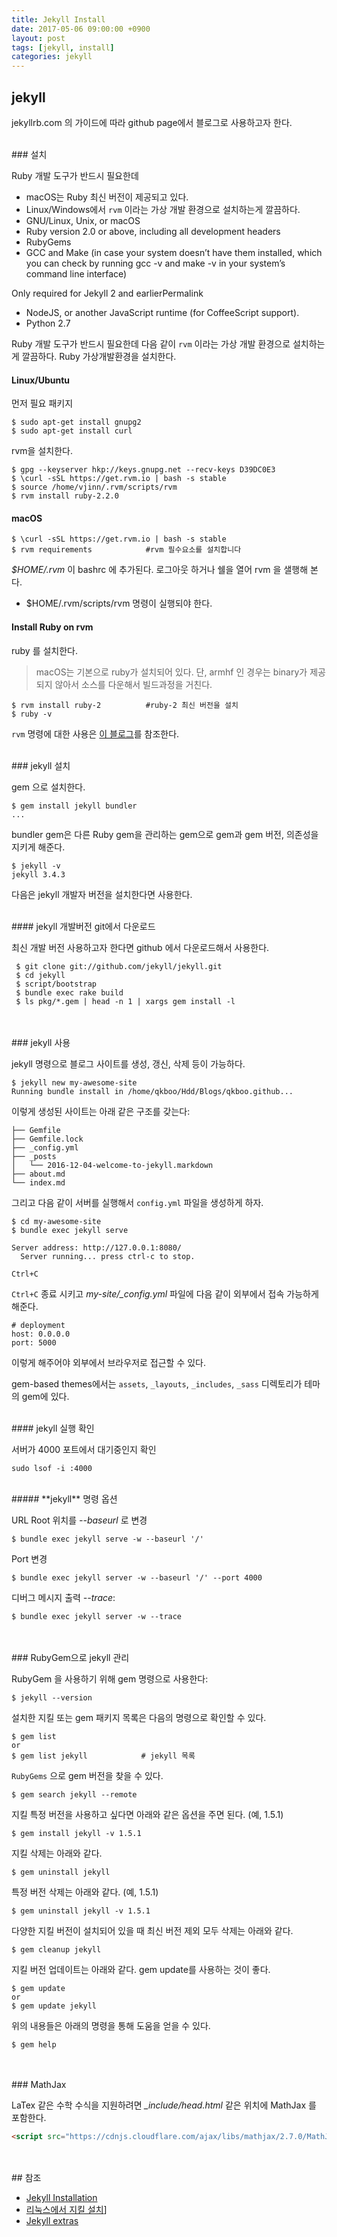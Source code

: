 ```yaml
---
title: Jekyll Install
date: 2017-05-06 09:00:00 +0900
layout: post
tags: [jekyll, install]
categories: jekyll
---
```



## jekyll

jekyllrb.com 의 가이드에 따라 github page에서 블로그로 사용하고자 한다.

<br/>
### 설치

Ruby 개발 도구가 반드시 필요한데 
 - macOS는 Ruby 최신 버전이 제공되고 있다.
 - Linux/Windows에서 `rvm` 이라는 가상 개발 환경으로 설치하는게 깔끔하다.
- GNU/Linux, Unix, or macOS
- Ruby version 2.0 or above, including all development headers
- RubyGems
- GCC and Make (in case your system doesn’t have them installed, which you can check by running gcc -v and make -v in your system’s command line interface)

Only required for Jekyll 2 and earlierPermalink
- NodeJS, or another JavaScript runtime (for CoffeeScript support).
- Python 2.7

Ruby 개발 도구가 반드시 필요한데 다음 같이 `rvm` 이라는 가상 개발 환경으로 설치하는게 깔끔하다. Ruby 가상개발환경을 설치한다.

#### Linux/Ubuntu

먼저 필요 패키지

```
$ sudo apt-get install gnupg2
$ sudo apt-get install curl
```

rvm을 설치한다.

```
$ gpg --keyserver hkp://keys.gnupg.net --recv-keys D39DC0E3
$ \curl -sSL https://get.rvm.io | bash -s stable
$ source /home/vjinn/.rvm/scripts/rvm
$ rvm install ruby-2.2.0
```

#### macOS

```
$ \curl -sSL https://get.rvm.io | bash -s stable
$ rvm requirements            #rvm 필수요소를 설치합니다
```

*$HOME/.rvm* 이 bashrc 에 추가된다. 로그아웃 하거나 쉘을 열어 rvm 을 샐행해 본다.
 - $HOME/.rvm/scripts/rvm 명령이 실행되야 한다.


#### Install Ruby on rvm

ruby 를 설치한다.
> macOS는 기본으로 ruby가 설치되어 있다.
> 단, armhf 인 경우는 binary가 제공되지 않아서 소스를 다운해서 빌드과정을 거친다.

```
$ rvm install ruby-2          #ruby-2 최신 버전을 설치
$ ruby -v
```

`rvm` 명령에 대한 사용은 [이 블로그](http://theeye.pe.kr/archives/1747)를 참조한다.


<br/>
### jekyll 설치

gem 으로 설치한다.

```
$ gem install jekyll bundler
...
```

bundler gem은 다른 Ruby gem을 관리하는 gem으로 gem과 gem 버전, 의존성을 지키게 해준다.

```
$ jekyll -v
jekyll 3.4.3
```

다음은 jekyll 개발자 버전을 설치한다면 사용한다.

<br/>
#### jekyll 개발버전 git에서 다운로드

최신 개발 버전 사용하고자 한다면 github 에서 다운로드해서 사용한다.

```
 $ git clone git://github.com/jekyll/jekyll.git
 $ cd jekyll
 $ script/bootstrap
 $ bundle exec rake build
 $ ls pkg/*.gem | head -n 1 | xargs gem install -l
```


<br/>
<br/>
### jekyll 사용

jekyll 명령으로 블로그 사이트를 생성, 갱신, 삭제 등이 가능하다.

```
$ jekyll new my-awesome-site
Running bundle install in /home/qkboo/Hdd/Blogs/qkboo.github...
```

이렇게 생성된 사이트는 아래 같은 구조를 갖는다:

```
├── Gemfile
├── Gemfile.lock
├── _config.yml
├── _posts
│   └── 2016-12-04-welcome-to-jekyll.markdown
├── about.md
└── index.md
```

그리고 다음 같이 서버를 실행해서 `config.yml` 파일을 생성하게 하자.

```
$ cd my-awesome-site
$ bundle exec jekyll serve

Server address: http://127.0.0.1:8080/
  Server running... press ctrl-c to stop.

Ctrl+C
```

`Ctrl+C` 종료 시키고 *my-site/_config.yml* 파일에 다음 같이 외부에서 접속 가능하게 해준다.

```
# deployment
host: 0.0.0.0
port: 5000
```

이렇게 해주어야 외부에서 브라우저로 접근할 수 있다.

gem-based themes에서는 `assets`, `_layouts`, `_includes`, `_sass` 디렉토리가 테마의 gem에 있다.


<!-- 다음 워닝
you can ignore these warnings with 'rvm rvmrc warning ignore /home/qkboo/Hdd/Blogs/qkboo.github/Gemfile'.
To ignore the warning for all files run 'rvm rvmrc warning ignore allGemfiles'. -->

<br/>
#### jekyll 실행 확인

서버가 4000 포트에서 대기중인지 확인

```
sudo lsof -i :4000
```

<br/>
##### **jekyll** 명령 옵션

URL Root 위치를  *--baseurl* 로 변경

```
$ bundle exec jekyll serve -w --baseurl '/'
```
Port 변경

```
$ bundle exec jekyll server -w --baseurl '/' --port 4000
```

디버그 메시지 출력 *--trace*:

```
$ bundle exec jekyll server -w --trace
```


<br/>
<br/>
### RubyGem으로 jekyll 관리

RubyGem 을 사용하기 위해 gem 명령으로 사용한다:

```
$ jekyll --version
```

설치한 지킬 또는 gem 패키지 목록은 다음의 명령으로 확인할 수 있다.

```
$ gem list
or
$ gem list jekyll            # jekyll 목록
```

`RubyGems` 으로 gem 버전을 찾을 수 있다.

```
$ gem search jekyll --remote
```

지킬 특정 버전을 사용하고 싶다면 아래와 같은 옵션을 주면 된다. (예, 1.5.1)

```
$ gem install jekyll -v 1.5.1
```

지킬 삭제는 아래와 같다.

```
$ gem uninstall jekyll
```

특정 버전 삭제는 아래와 같다. (예, 1.5.1)

```
$ gem uninstall jekyll -v 1.5.1
```

다양한 지킬 버전이 설치되어 있을 때 최신 버전 제외 모두 삭제는 아래와 같다.

```
$ gem cleanup jekyll
```

지킬 버전 업데이트는 아래와 같다. gem update를 사용하는 것이 좋다.

```
$ gem update
or
$ gem update jekyll
```

위의 내용들은 아래의 명령을 통해 도움을 얻을 수 있다.

```
$ gem help
```


<br/>
<br/>
### MathJax

LaTex 같은 수학 수식을 지원하려면 *_include/head.html* 같은 위치에 MathJax 를 포함한다.

```html
<script src="https://cdnjs.cloudflare.com/ajax/libs/mathjax/2.7.0/MathJax.js?config=TeX-AMS-MML_HTMLorMML" type="text/javascript"></script>
```

<br/>
<br/>
## 참조

 - [Jekyll Installation](https://jekyllrb.com/docs/installation/)
 - [리눅스에서 지킬 설치](http://vjinn.github.io/install-jekyll/#리눅스에서-지킬-설치)]
 - [Jekyll extras](https://jekyllrb.com/docs/extras/)